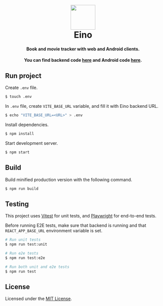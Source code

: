 <h1 align="center">
<br>
  <img src="https://user-images.githubusercontent.com/29043938/162579519-748732e4-51b3-42f4-b04b-a015520f80a8.png" style="width: 80px;" />
<br>
Eino
</h1>
<div align="center">
<h4>Book and movie tracker with web and Android clients.</h4>
<h4>You can find backend code <a href="https://github.com/jankku/eino-backend/">here</a> and Android code <a href="https://github.com/jankku/eino-android/">here</a>.</h4>
</div>

## Run project

Create `.env` file.

```sh
$ touch .env
```

In `.env` file, create `VITE_BASE_URL` variable, and fill it with Eino backend URL.

```sh
$ echo "VITE_BASE_URL=<URL>" > .env
```

Install dependencies.

```sh
$ npm install
```

Start development server.

```sh
$ npm start
```

## Build
Build minified production version with the following command.

```sh
$ npm run build
```

## Testing

This project uses [Vitest](https://vitest.dev/) for unit tests, and [Playwright](https://playwright.dev/) for end-to-end tests.

Before running E2E tests, make sure that backend is running and that `REACT_APP_BASE_URL` environment variable is set.

```sh
# Run unit tests
$ npm run test:unit

# Run e2e tests
$ npm run test:e2e

# Run both unit and e2e tests
$ npm run test
```

## License
Licensed under the [MIT License](https://github.com/Jankku/eino-web/blob/master/LICENSE.md).